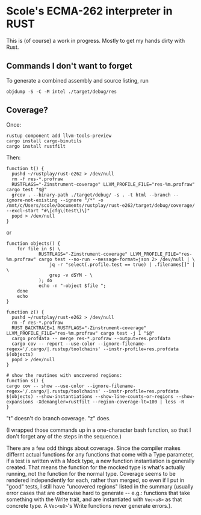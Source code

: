 # Scole's ECMA-262 interpreter in RUST

This is (of course) a work in progress. Mostly to get my hands dirty with Rust.

## Commands I don't want to forget

To generate a combined assembly and source listing, run

```shell
objdump -S -C -M intel ./target/debug/res
```

## Coverage?

Once:

```shell
rustup component add llvm-tools-preview
cargo install cargo-binutils
cargo install rustfilt
```

Then:

```shell
function t() {
  pushd ~/rustplay/rust-e262 > /dev/null
  rm -f res-*.profraw
  RUSTFLAGS="-Zinstrument-coverage" LLVM_PROFILE_FILE="res-%m.profraw" cargo test "$@"
  grcov . --binary-path ./target/debug/ -s . -t html --branch --ignore-not-existing --ignore "/*" -o /mnt/c/Users/scole/Documents/rustplay/rust-e262/target/debug/coverage/ --excl-start "#\[cfg\(test\)\]"
  popd > /dev/null
}
```

or

```shell
function objects() {
    for file in $( \
            RUSTFLAGS="-Zinstrument-coverage" LLVM_PROFILE_FILE="res-%m.profraw" cargo test --no-run --message-format=json 2> /dev/null | \
                jq -r "select(.profile.test == true) | .filenames[]" | \
                grep -v dSYM - \
            ); do 
            echo -n "-object $file ";
    done
    echo
}

function z() {
  pushd ~/rustplay/rust-e262 > /dev/null
  rm -f res-*.profraw
  RUST_BACKTRACE=1 RUSTFLAGS="-Zinstrument-coverage" LLVM_PROFILE_FILE="res-%m.profraw" cargo test -j 1 "$@"
  cargo profdata -- merge res-*.profraw --output=res.profdata
  cargo cov -- report --use-color --ignore-filename-regex='/.cargo/|.rustup/toolchains' --instr-profile=res.profdata $(objects)
  popd > /dev/null
}

# show the routines with uncovered regions:
function s() {
cargo cov -- show --use-color --ignore-filename-regex='/.cargo/|.rustup/toolchains' --instr-profile=res.profdata $(objects) --show-instantiations --show-line-counts-or-regions --show-expansions -Xdemangler=rustfilt --region-coverage-lt=100 | less -R
}
```

"t" doesn't do branch coverage. "z" does.

(I wrapped those commands up in a one-character bash function, so that I don't forget any of the steps in the sequence.)

There are a few odd things about coverage. Since the compiler makes differnt actual functions for any functions that come with a Type parameter,
if a test is written with a Mock type, a new function instantiation is generally created. That means the function for the mocked type is what's actually
running, not the function for the normal type. Coverage seems to be rendered independently for each, rather than merged, so even if I put in "good" tests,
I still have "uncovered regions" listed in the summary (usually error cases that are otherwise hard to generate -- e.g.: functions that take something with the Write trait, and are instantiated with `Vec<u8>` as that concrete type. A `Vec<u8>`'s Write functions never generate errors.).
